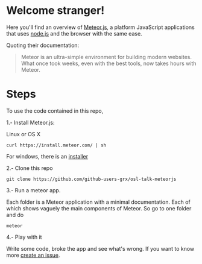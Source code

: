 # Welcome stranger!

Here you'll find an overview of [Meteor.js](http://www.meteor.com), a platform JavaScript applications that uses [node.js](http://nodejs.org) and the browser with the same ease.

Quoting their documentation:

>Meteor is an ultra-simple environment for building modern websites. What once took weeks, even with the best tools, now takes hours with Meteor.

# Steps

To use the code contained in this repo,

1.- Install Meteor.js:

Linux or OS X

    curl https://install.meteor.com/ | sh


For windows, there is an [installer](http://win.meteor.com)

2.- Clone this repo

    git clone https://github.com/github-users-grx/osl-talk-meteorjs

3.- Run a meteor app.

Each folder is a Meteor application with a minimal documentation. Each of which shows vaguely  the main components of Meteor. So go to one folder and do

    meteor

4.- Play with it

Write some code, broke the app and see what's wrong. If you want to know more [create an issue](https://github.com/github-users-grx/osl-talk-meteorjs/issues/new).
